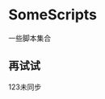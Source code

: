 # SomeScripts
一些脚本集合

## 再试试

123未同步
<!--stackedit_data:
eyJoaXN0b3J5IjpbMTQ3MDc4NzU2MiwtNDM0ODQyNDMzXX0=
-->